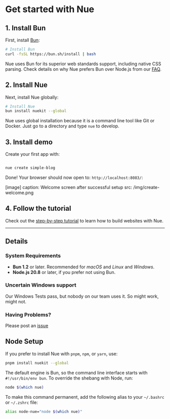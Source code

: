 
# Get started with Nue

## 1. Install Bun
First, install [Bun](//bun.sh):

```sh
# Install Bun
curl -fsSL https://bun.sh/install | bash
```

Nue uses Bun for its superior web standards support, including native CSS parsing. Check details on why Nue prefers Bun over Node.js from our [FAQ](faq.html).


## 2. Install Nue
Next, install Nue globally:

```sh
# Install Nue
bun install nuekit --global
```

Nue uses global installation because it is a command line tool like Git or Docker. Just go to a directory and type `nue` to develop.


## 3. Install demo
Create your first app with:

```sh

nue create simple-blog
```

Done! Your browser should now open to: `http://localhost:8083/`:

[image]
  caption: Welcome screen after successful setup
  src: /img/create-welcome.png

## 4. Follow the tutorial

Check out the [step-by-step tutorial](tutorial.html) to learn how to build websites with Nue.

- - -

## Details

### System Requirements

- **Bun 1.2** or later. Recommended for *macOS* and *Linux* and *Windows*.
- **Node.js 20.8** or later, if you prefer not using Bun.


### Uncertain Windows support
Our Windows Tests pass, but nobody on our team uses it. So might work, might not.


### Having Problems?
Please post an [issue](//github.com/nuejs/nue/issues)


## Node Setup
If you prefer to install Nue with `pnpm`, `npm`, or `yarn`, use:

```sh
pnpm install nuekit --global
```

The default engine is Bun, so the command line interface starts with `#!/usr/bin/env bun`. To override the shebang with Node, run:

```sh
node $(which nue)
```

To make this command permanent, add the following alias to your `~/.bashrc` or `~/.zshrc` file:

```sh
alias node-nue="node $(which nue)"
```
